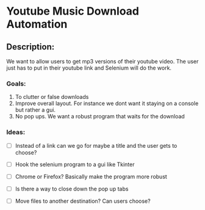 # Youtube Music Download Automation

## Description:
  We want to allow users to get mp3 versions of their youtube video. The user just has to put
  in their youtube link and Selenium will do the work.

### Goals:
1. To clutter or false downloads
1. Improve overall layout. For instance we dont want it staying on a console but rather a gui.
1. No pop ups. We want a robust program that waits for the download 

### Ideas:
* [ ] Instead of a link can we go for maybe a title and the user gets to choose?
* [ ] Hook the selenium program to a gui like Tkinter
* [ ] Chrome or Firefox? Basically make the program more robust 
* [ ] Is there a way to close down the pop up tabs
* [ ] Move files to another destination? Can users choose?
 